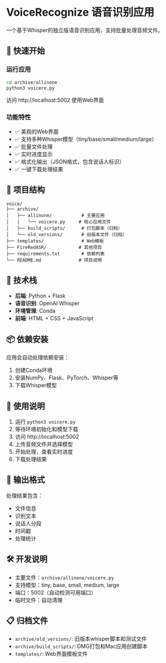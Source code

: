 # VoiceRecognize 语音识别应用

一个基于Whisper的独立版语音识别应用，支持批量处理音频文件。

## 🚀 快速开始

### 运行应用
```bash
cd archive/allinone
python3 voicere.py
```

访问 http://localhost:5002 使用Web界面

### 功能特性
- ✅ 美观的Web界面
- ✅ 支持多种Whisper模型（tiny/base/small/medium/large）
- ✅ 批量文件处理
- ✅ 实时进度显示
- ✅ 格式化输出（JSON格式，包含说话人标识）
- ✅ 一键下载处理结果

## 📁 项目结构

```
voice/
├── archive/
│   ├── allinone/           # 主要应用
│   │   └── voicere.py     # 核心应用文件
│   ├── build_scripts/      # 打包脚本（归档）
│   └── old_versions/       # 旧版本文件（归档）
├── templates/              # Web模板
├── FireRedASR/            # 其他项目
├── requirements.txt        # 依赖列表
└── README.md              # 项目说明
```

## 🔧 技术栈

- **后端**: Python + Flask
- **语音识别**: OpenAI Whisper
- **环境管理**: Conda
- **前端**: HTML + CSS + JavaScript

## 📦 依赖安装

应用会自动处理依赖安装：
1. 创建Conda环境
2. 安装NumPy、Flask、PyTorch、Whisper等
3. 下载Whisper模型

## 🎯 使用说明

1. 运行 `python3 voicere.py`
2. 等待环境初始化和模型下载
3. 访问 http://localhost:5002
4. 上传音频文件并选择模型
5. 开始处理，查看实时进度
6. 下载处理结果

## 📝 输出格式

处理结果包含：
- 文件信息
- 识别文本
- 说话人分段
- 时间戳
- 处理统计

## 🛠️ 开发说明

- 主要文件：`archive/allinone/voicere.py`
- 支持模型：tiny, base, small, medium, large
- 端口：5002（自动检测可用端口）
- 临时文件：自动清理

## 📋 归档文件

- `archive/old_versions/`: 旧版本whisper脚本和测试文件
- `archive/build_scripts/`: DMG打包和Mac应用创建脚本
- `templates/`: Web界面模板文件 